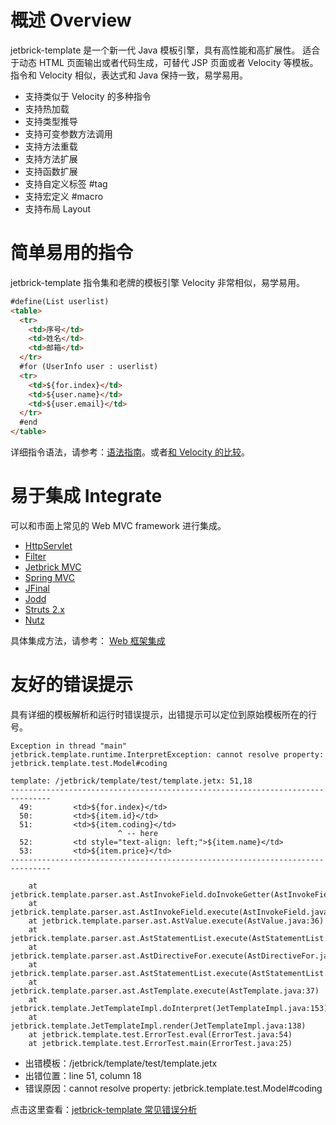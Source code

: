 概述 Overview
==================

jetbrick-template 是一个新一代 Java 模板引擎，具有高性能和高扩展性。 适合于动态 HTML 页面输出或者代码生成，可替代 JSP 页面或者 Velocity 等模板。 指令和 Velocity 相似，表达式和 Java 保持一致，易学易用。

* 支持类似于 Velocity 的多种指令
* 支持热加载
* 支持类型推导
* 支持可变参数方法调用
* 支持方法重载
* 支持方法扩展
* 支持函数扩展
* 支持自定义标签 #tag
* 支持宏定义 #macro
* 支持布局 Layout

简单易用的指令
=============================

jetbrick-template 指令集和老牌的模板引擎 Velocity 非常相似，易学易用。

```html
#define(List userlist)
<table>
  <tr>
    <td>序号</td>
    <td>姓名</td>
    <td>邮箱</td>
  </tr>
  #for (UserInfo user : userlist)
  <tr>
    <td>${for.index}</td>
    <td>${user.name}</td>
    <td>${user.email}</td>
  </tr>
  #end
</table>
```

详细指令语法，请参考：[语法指南](syntax.html)。或者[和 Velocity 的比较](syntax.html#velocity)。


易于集成 Integrate
=============================

可以和市面上常见的 Web MVC framework 进行集成。

* [HttpServlet](integrate.html#HttpServlet)
* [Filter](integrate.html#Filter)
* [Jetbrick MVC](integrate.html#JetbrickMVC)
* [Spring MVC](integrate.html#SpringMVC)
* [JFinal](integrate.html#JFinal)
* [Jodd](integrate.html#Jodd)
* [Struts 2.x](integrate.html#Struts)
* [Nutz](integrate.html#Nutz)

具体集成方法，请参考： [Web 框架集成](integrate.html)


友好的错误提示
=============================

具有详细的模板解析和运行时错误提示，出错提示可以定位到原始模板所在的行号。

```
Exception in thread "main" jetbrick.template.runtime.InterpretException: cannot resolve property: jetbrick.template.test.Model#coding

template: /jetbrick/template/test/template.jetx: 51,18
-------------------------------------------------------------------------------
  49:         <td>${for.index}</td>
  50:         <td>${item.id}</td>
  51:         <td>${item.coding}</td>
                        ^ -- here
  52:         <td style="text-align: left;">${item.name}</td>
  53:         <td>${item.price}</td>
-------------------------------------------------------------------------------

	at jetbrick.template.parser.ast.AstInvokeField.doInvokeGetter(AstInvokeField.java:63)
	at jetbrick.template.parser.ast.AstInvokeField.execute(AstInvokeField.java:51)
	at jetbrick.template.parser.ast.AstValue.execute(AstValue.java:36)
	at jetbrick.template.parser.ast.AstStatementList.execute(AstStatementList.java:182)
	at jetbrick.template.parser.ast.AstDirectiveFor.execute(AstDirectiveFor.java:59)
	at jetbrick.template.parser.ast.AstStatementList.execute(AstStatementList.java:182)
	at jetbrick.template.parser.ast.AstTemplate.execute(AstTemplate.java:37)
	at jetbrick.template.JetTemplateImpl.doInterpret(JetTemplateImpl.java:153)
	at jetbrick.template.JetTemplateImpl.render(JetTemplateImpl.java:138)
	at jetbrick.template.test.ErrorTest.eval(ErrorTest.java:54)
	at jetbrick.template.test.ErrorTest.main(ErrorTest.java:25)
```

* 出错模板：/jetbrick/template/test/template.jetx
* 出错位置：line 51, column 18
* 错误原因：cannot resolve property: jetbrick.template.test.Model#coding

点击这里查看：[jetbrick-template 常见错误分析](faq-error.html)
